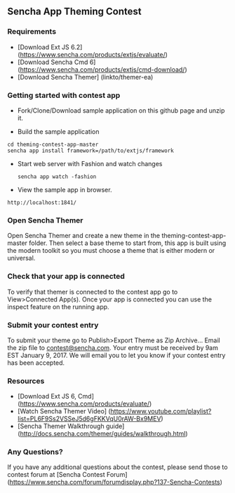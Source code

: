 ## Sencha App Theming Contest

### Requirements
* [Download Ext JS 6.2] (https://www.sencha.com/products/extjs/evaluate/)
* [Download Sencha Cmd 6] (https://www.sencha.com/products/extjs/cmd-download/)
* [Download Sencha Themer] (linkto/themer-ea)


### Getting started with contest app

* Fork/Clone/Download sample application on this github page and unzip it.

* Build the sample application
```
cd theming-contest-app-master
sencha app install framework=/path/to/extjs/framework
```

* Start web server with Fashion and watch changes

    ```
    sencha app watch -fashion
    ```

* View the sample app in browser.
```
http://localhost:1841/
```

### Open Sencha Themer
Open Sencha Themer and create a new theme in the theming-contest-app-master folder. Then select a base theme to start from, this app is built using the modern toolkit so you must choose a theme that is either modern or universal.

### Check that your app is connected
To verify that themer is connected to the contest app go to View>Connected App(s). Once your app is connected you can use the inspect feature on the running app.

### Submit your contest entry
To submit your theme go to Publish>Export Theme as Zip Archive... Email the zip file to contest@sencha.com. Your entry must be received by 9am EST January 9, 2017. We will email you to let you know if your contest entry has been accepted.


### Resources

* [Download Ext JS 6, Cmd] (https://www.sencha.com/products/evaluate/)
* [Watch Sencha Themer Video] (https://www.youtube.com/playlist?list=PL6F9Ss2VSSeJ5d6gFKKVqU0rAW-Bx9MEV)
* [Sencha Themer Walkthrough guide] (http://docs.sencha.com/themer/guides/walkthrough.html)

### Any Questions?
If you have any additional questions about the contest, please send those to contest forum at  [Sencha Contest Forum] (https://www.sencha.com/forum/forumdisplay.php?137-Sencha-Contests)
